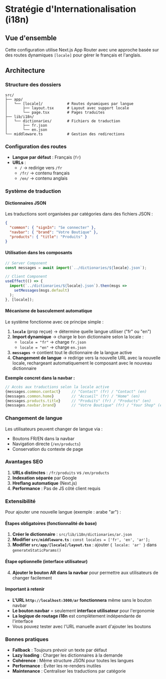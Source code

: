 # Stratégie d'Internationalisation (i18n)

## Vue d'ensemble

Cette configuration utilise Next.js App Router avec une approche basée sur des routes dynamiques `[locale]` pour gérer le français et l'anglais.

## Architecture

### Structure des dossiers

```
src/
├── app/
│   └── [locale]/           # Routes dynamiques par langue
│       ├── layout.tsx      # Layout avec support locale
│       └── page.tsx        # Pages traduites
├── lib/i18n/
│   └── dictionaries/       # Fichiers de traduction
│       ├── fr.json
│       └── en.json
└── middleware.ts           # Gestion des redirections
```

### Configuration des routes

- **Langue par défaut** : Français (`fr`)
- **URLs** :
  - `/` → redirige vers `/fr`
  - `/fr/` → contenu français
  - `/en/` → contenu anglais

### Système de traduction

#### Dictionnaires JSON

Les traductions sont organisées par catégories dans des fichiers JSON :

```json
{
  "common": { "signIn": "Se connecter" },
  "navbar": { "brand": "Votre Boutique" },
  "products": { "title": "Produits" }
}
```

#### Utilisation dans les composants

```typescript
// Server Component
const messages = await import(`../dictionaries/${locale}.json`);

// Client Component
useEffect(() => {
  import(`../dictionaries/${locale}.json`).then(msgs =>
    setMessages(msgs.default)
  );
}, [locale]);
```

#### Mécanisme de basculement automatique

Le système fonctionne avec ce principe simple :

1. **`locale`** (prop reçue) → détermine quelle langue utiliser ("fr" ou "en")
2. **Import dynamique** → charge le bon dictionnaire selon la locale :
   - `locale = "fr"` → charge `fr.json`
   - `locale = "en"` → charge `en.json`
3. **`messages`** → contient tout le dictionnaire de la langue active
4. **Changement de langue** → redirige vers la nouvelle URL avec la nouvelle locale, rechargeant automatiquement le composant avec le nouveau dictionnaire

**Exemple concret dans la navbar :**
```typescript
// Accès aux traductions selon la locale active
{messages.common.contact}     // "Contact" (fr) / "Contact" (en)
{messages.common.home}        // "Accueil" (fr) / "Home" (en)
{messages.products.title}     // "Produits" (fr) / "Products" (en)
{messages.navbar.brand}       // "Votre Boutique" (fr) / "Your Shop" (en)
```


### Changement de langue

Les utilisateurs peuvent changer de langue via :

- Boutons FR/EN dans la navbar
- Navigation directe (`/en/products`)
- Conservation du contexte de page

### Avantages SEO

1. **URLs distinctes** : `/fr/produits` vs `/en/products`
2. **Indexation séparée** par Google
3. **Hreflang automatique** (Next.js)
4. **Performance** : Pas de JS côté client requis

### Extensibilité

Pour ajouter une nouvelle langue (exemple : arabe "ar") :

#### **Étapes obligatoires (fonctionnalité de base)**
1. **Créer le dictionnaire** : `src/lib/i18n/dictionaries/ar.json`
2. **Modifier `src/middleware.ts`** : `const locales = ['fr', 'en', 'ar'];`
3. **Modifier `src/app/[locale]/layout.tsx`** : ajouter `{ locale: 'ar' }` dans `generateStaticParams()`

#### **Étape optionnelle (interface utilisateur)**
4. **Ajouter le bouton AR dans la navbar** pour permettre aux utilisateurs de changer facilement

#### **Important à retenir**
- **L'URL `http://localhost:3000/ar` fonctionnera** même sans le bouton navbar
- **Le bouton navbar** = seulement **interface utilisateur** pour l'ergonomie
- **La logique de routage i18n** est complètement indépendante de l'interface
- Vous pouvez tester avec l'URL manuelle avant d'ajouter les boutons

### Bonnes pratiques

- **Fallback** : Toujours prévoir un texte par défaut
- **Lazy loading** : Charger les dictionnaires à la demande
- **Cohérence** : Même structure JSON pour toutes les langues
- **Performance** : Éviter les re-renders inutiles
- **Maintenance** : Centraliser les traductions par catégorie
